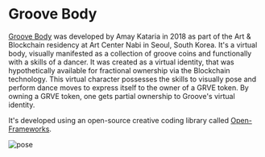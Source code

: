 # Groove Body
[Groove Body](https://amaykataria.com/#/GrooveBody) was developed by Amay Kataria in 2018 as part of the Art & Blockchain residency at Art Center Nabi in Seoul, South Korea. It's a virtual body, visually manifested as a collection of groove coins and functionally with a skills of a dancer. It was created as a virtual identity, that was hypothetically available for fractional ownership via the Blockchain technology. This virtual character possesses the skills to visually pose and perform dance moves to express itself to the owner of a GRVE token. By owning a GRVE token, one gets partial ownership to Groove's virtual identity. 

It's developed using an open-source creative coding library called [Open-Frameworks](https://openframeworks.cc/). 

![pose](https://user-images.githubusercontent.com/4178424/145724454-986b47bf-14f9-452f-93ee-b7a358c70888.jpg)
